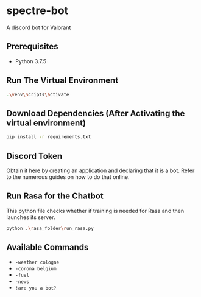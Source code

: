 # spectre-bot
A discord bot for Valorant

## Prerequisites

* Python 3.7.5

## Run The Virtual Environment

``` sh
.\venv\Scripts\activate
```

## Download Dependencies (After Activating the virtual environment)

``` sh
pip install -r requirements.txt
```

## Discord Token

Obtain it [here](https://discord.com/developers/applications) by creating an application
and declaring that it is a bot. Refer to the numerous guides on how to do that online.

## Run Rasa for the Chatbot

This python file checks whether if training is needed for Rasa 
and then launches its server.

``` sh
python .\rasa_folder\run_rasa.py
```

## Available Commands

* `-weather cologne`
* `-corona belgium`
* `-fuel`
* `-news`
* `!are you a bot?`
